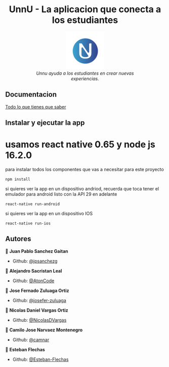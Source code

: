 


<h1 align="center">UnnU - La aplicacion que conecta a los estudiantes</h1>
<p align="center">
   <img src="images/logo.png" alt="unnu-logo" width="120px" height="120px"/>
  <br>
  <i>Unnu ayuda a los estudiantes en crear nuevas
    <br> experiencias.</i>
  <br>
</p>

## Documentacion
[Todo lo que tienes que saber][wiki]


## Instalar y ejecutar la app
# usamos react native 0.65 y node js 16.2.0 
 para instalar todos los componentes que vas a necesitar para este proyecto 
```nodejs
npm install 
```
si quieres ver la app en un dispositivo andriod, recuerda que toca tener el emulador para android listo con la API 29 en adelante
```nodejs
react-native run-android
```
si quieres ver la app en un dispositivo IOS
```nodejs
react-native run-ios
```

## Autores

👤 **Juan Pablo Sanchez Gaitan**

- Github: [@jpsanchezg](https://github.com/jpsanchezg)

👤 **Alejandro Sacristan Leal**

- Github: [@AtonCode](https://github.com/AtonCode)

👤 **Jose Fernado Zuluaga Ortiz**

- Github: [@josefer-zuluaga](https://github.com/josefer-zuluaga)

👤 **Nicolas Daniel Vargas Ortiz**

- Github: [@NicolasDVargas](https://github.com/NicolasDVargas)

👤 **Camilo Jose Narvaez Montenegro**

- Github: [@camnar](https://github.com/camnar)

👤 **Esteban Flechas**

- Github: [@Esteban-Flechas](https://github.com/Esteban-Flechas)

[wiki]:https://github.com/FundIngSoft2021-30/UnnU/wiki
